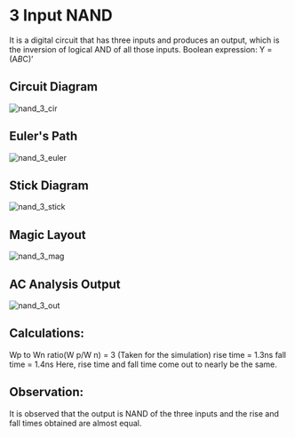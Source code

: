 # 3 Input NAND 
It is a digital circuit that has three inputs and produces an output, which is the inversion of
logical AND of all those inputs.
Boolean expression: Y = (A*B*C)’

## Circuit Diagram
![nand_3_cir](https://user-images.githubusercontent.com/108890713/219010460-2c87c385-6aaf-41b6-acaa-44b937a3c5de.jpeg)

## Euler's Path
![nand_3_euler](https://user-images.githubusercontent.com/108890713/219010590-ae426789-e395-4618-8559-420acc2a59b9.jpeg)

## Stick Diagram
![nand_3_stick](https://user-images.githubusercontent.com/108890713/219010688-8fa47967-2b1a-4dd0-b310-5f8c442e6f83.jpeg)

## Magic Layout
![nand_3_mag](https://user-images.githubusercontent.com/108890713/219010819-17f649f6-7d48-4f2f-a199-2941dc6490b3.png)

## AC Analysis Output
![nand_3_out](https://user-images.githubusercontent.com/108890713/219010946-840dcbdd-ab3f-405b-81c8-1f09d02d7629.png)

## Calculations:
Wp to Wn ratio(W p/W n) = 3 (Taken for the simulation)
rise time = 1.3ns
fall time = 1.4ns
Here, rise time and fall time come out to nearly be the same.

## Observation:
It is observed that the output is NAND of the three inputs and the rise and fall times obtained
are almost equal.
